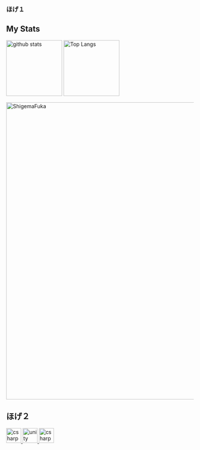 ### ほげ１
## My Stats
<p div="left"> 
<img alt="github stats" height="150px" src="https://github-readme-stats.vercel.app/api?username=ShigemaFuka&theme=onedark&show_icons=ture" />
<img alt="Top Langs" height="150px" src="https://github-readme-stats.vercel.app/api/top-langs/?username=ShigemaFuka&layout=compact&show_icons=true&theme=onedark" />  
</p>
<img width=800 src="https://github-profile-trophy.vercel.app/?username=ShigemaFuka&theme=onedark" alt="ShigemaFuka" />

## ほげ２
<p div="left">
  <a href="https://learn.microsoft.com/ja-jp/dotnet/csharp/" target="_blank" rel="noreferrer">
    <img src="https://cdn.icon-icons.com/icons2/2415/PNG/512/csharp_original_logo_icon_146578.png" alt="csharp" width="40" height="40"/>
  </a> 
  <a href="https://unity.com/" target="_blank" rel="noreferrer"> 
    <img src="https://cdn.icon-icons.com/icons2/2389/PNG/512/unity_logo_icon_144772.png" alt="unity" width="40" height="40"/>
  </a> 
  <a href="https://learn.microsoft.com/ja-jp/windows/win32/direct3dhlsl/dx-graphics-hlsl" target="_blank" rel="noreferrer"> 
    <img src="https://cdn.icon-icons.com/icons2/2107/PNG/512/file_type_hlsl_icon_130544.png" alt="csharp" width="40" height="40"/>
  </a>
</p>
<!--
**ShigemaFuka/ShigemaFuka** is a ✨ _special_ ✨ repository because its `README.md` (this file) appears on your GitHub profile.

Here are some ideas to get you started:

- 🔭 I’m currently working on ...
- 🌱 I’m currently learning ...
- 👯 I’m looking to collaborate on ...
- 🤔 I’m looking for help with ...
- 💬 Ask me about ...
- 📫 How to reach me: ...
- 😄 Pronouns: ...
- ⚡ Fun fact: ...
-->

